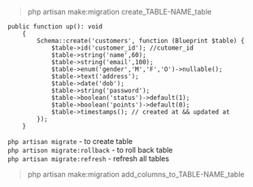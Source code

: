 > php artisan make:migration create_TABLE-NAME_table
```
public function up(): void
    {
        Schema::create('customers', function (Blueprint $table) {
            $table->id('customer_id'); //cutomer_id
            $table->string('name',60);
            $table->string('email',100);
            $table->enum('gender','M','F','O')->nullable();
            $table->text('address');
            $table->date('dob');
            $table->string('password');
            $table->boolean('status')->default(1);
            $table->boolean('points')->default(0);
            $table->timestamps(); // created at && updated at
        });
    }
```
```php artisan migrate```    - to create table\
```php artison migrate:rollback```  - to roll back table\
```php artisan migrate:refresh``` - refresh all tables

> php artisan make:migration add_columns_to_TABLE-NAME_table 
